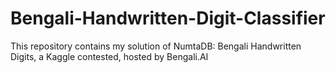 # Bengali-Handwritten-Digit-Classifier
This repository contains my solution of NumtaDB: Bengali Handwritten Digits, a Kaggle contested, hosted by Bengali.AI 
